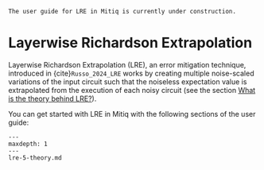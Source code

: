 
```{admonition} Warning:
The user guide for LRE in Mitiq is currently under construction.
```

# Layerwise Richardson Extrapolation

Layerwise Richardson Extrapolation (LRE), an error mitigation technique, introduced in
{cite}`Russo_2024_LRE` works by creating multiple noise-scaled variations of the input
circuit such that the noiseless expectation value is extrapolated from the execution of each
noisy circuit (see the section [What is the theory behind LRE?](lre-5-theory.md)).

You can get started with LRE in Mitiq with the following sections of the user guide:

```{toctree}
---
maxdepth: 1
---
lre-5-theory.md
```